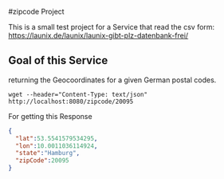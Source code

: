 #zipcode Project

This is a small test project for a Service 
that read the csv form:
https://launix.de/launix/launix-gibt-plz-datenbank-frei/

## Goal of this Service 
returning the Geocoordinates for a given German postal codes.

```
wget --header="Content-Type: text/json" http://localhost:8080/zipcode/20095
```
For getting this Response
```json
{
  "lat":53.5541579534295,
  "lon":10.0011036114924,
  "state":"Hamburg",
  "zipCode":20095
}
```
